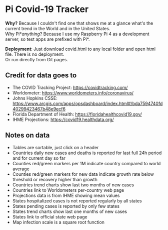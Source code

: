 # Pi Covid-19 Tracker

**Why?** Because I couldn't find one that shows me at a glance what's the current trend in the World and in the United States.  
Why Pi\**anything*? Because I use my Raspberry Pi 4 as a development server, so test apps are prefixed with Pi\*.  

**Deployment**: Just download covid.html to any local folder and open html file. There is no deployment.  
Or run directly from Git pages.  

## Credit for data goes to

- The COVID Tracking Project: <https://covidtracking.com/>
- Worldometer: <https://www.worldometers.info/coronavirus/>
- Johns Hopkins CSSE: <https://www.arcgis.com/apps/opsdashboard/index.html#/bda7594740fd40299423467b48e9ecf6>
- Florida Department of Health: <https://floridahealthcovid19.gov/>
- IHME Projections: <https://covid19.healthdata.org/>

## Notes on data

- Tables are sortable, just click on a header
- Countries daily new cases and deaths is reported for last full 24h period and for current day so far
- Counties red/green markers per 1M indicate country compared to world average
- Counties red/green markers for new data indicate growth rate below threshold or recovery higher than growth
- Countries trend charts show last two months of new cases
- Countries link to Worldometers per-country web page
- Projections data is from IHME showing mean values
- States hospitalized cases is not reported regularly by all states
- States pending cases is reported by only few states
- States trend charts show last one months of new cases
- States link to official state web page
- Map infection scale is a square root function
